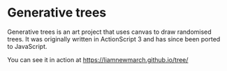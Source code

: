 Generative trees
================

Generative trees is an art project that uses canvas to draw randomised trees. It was originally written in ActionScript 3 and has since been ported to JavaScript.

You can see it in action at https://liamnewmarch.github.io/tree/
